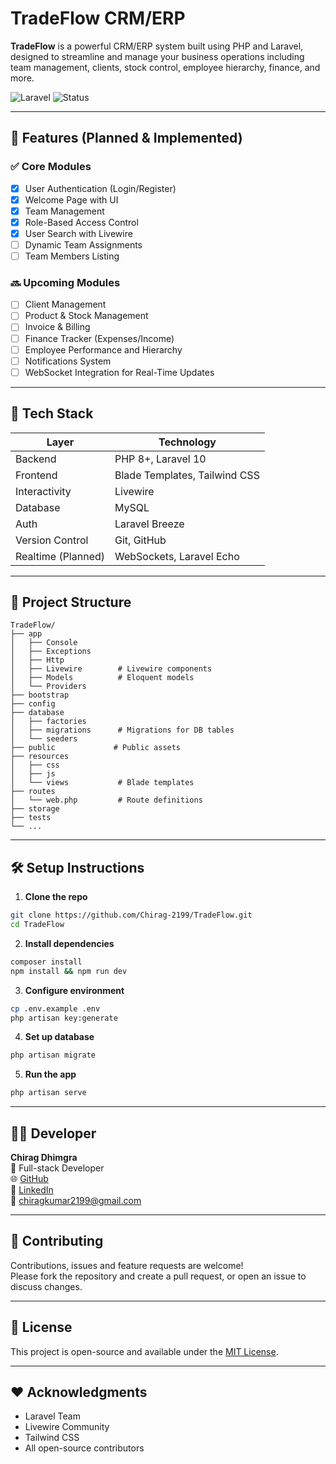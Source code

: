 # TradeFlow CRM/ERP

**TradeFlow** is a powerful CRM/ERP system built using PHP and Laravel, designed to streamline and manage your business operations including team management, clients, stock control, employee hierarchy, finance, and more.

![Laravel](https://img.shields.io/badge/Built%20With-Laravel-red?style=for-the-badge&logo=laravel)
![Status](https://img.shields.io/badge/Status-In%20Progress-yellow?style=for-the-badge)

---

## 🚀 Features (Planned & Implemented)

### ✅ Core Modules
- [x] User Authentication (Login/Register)
- [x] Welcome Page with UI
- [x] Team Management
- [x] Role-Based Access Control
- [x] User Search with Livewire
- [ ] Dynamic Team Assignments
- [ ] Team Members Listing

### 🔜 Upcoming Modules
- [ ] Client Management
- [ ] Product & Stock Management
- [ ] Invoice & Billing
- [ ] Finance Tracker (Expenses/Income)
- [ ] Employee Performance and Hierarchy
- [ ] Notifications System
- [ ] WebSocket Integration for Real-Time Updates

---

## 🧱 Tech Stack

| Layer             | Technology                  |
|------------------|-----------------------------|
| Backend           | PHP 8+, Laravel 10          |
| Frontend          | Blade Templates, Tailwind CSS |
| Interactivity     | Livewire                    |
| Database          | MySQL                       |
| Auth              | Laravel Breeze              |
| Version Control   | Git, GitHub                 |
| Realtime (Planned)| WebSockets, Laravel Echo    |

---

## 📁 Project Structure

```
TradeFlow/
├── app
│   ├── Console
│   ├── Exceptions
│   ├── Http
│   ├── Livewire        # Livewire components
│   ├── Models          # Eloquent models
│   └── Providers
├── bootstrap
├── config
├── database
│   ├── factories
│   ├── migrations      # Migrations for DB tables
│   └── seeders
├── public             # Public assets
├── resources
│   ├── css
│   ├── js
│   └── views           # Blade templates
├── routes
│   └── web.php         # Route definitions
├── storage
├── tests
└── ...
```

---

## 🛠️ Setup Instructions

1. **Clone the repo**

```bash
git clone https://github.com/Chirag-2199/TradeFlow.git
cd TradeFlow
```

2. **Install dependencies**

```bash
composer install
npm install && npm run dev
```

3. **Configure environment**

```bash
cp .env.example .env
php artisan key:generate
```

4. **Set up database**

```bash
php artisan migrate
```

5. **Run the app**

```bash
php artisan serve
```

---

## 👨‍💻 Developer

**Chirag Dhimgra**  
💼 Full-stack Developer  
🌐 [GitHub](https://github.com/Chirag-2199)  
💼 [LinkedIn](https://www.linkedin.com/in/chiragk2199/)  
📧 chiragkumar2199@gmail.com  

---

## 🤝 Contributing

Contributions, issues and feature requests are welcome!  
Please fork the repository and create a pull request, or open an issue to discuss changes.

---

## 📄 License

This project is open-source and available under the [MIT License](LICENSE).

---

## ❤️ Acknowledgments

- Laravel Team  
- Livewire Community  
- Tailwind CSS  
- All open-source contributors
